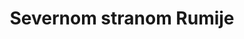 ---
slug:        "skadarsko-jezero"
title:       "Severnom stranom Rumije"
description: "Sa pogledom na Skadarsko jezero"
excerpt:     "" 
categories:  ['2009-cg-dijagonala']
image: "/2009-cg-dijagonala/skadarsko-jezero/img/122.jpg"

tags: 
  - rumija
  - skadarsko jezero
    
---